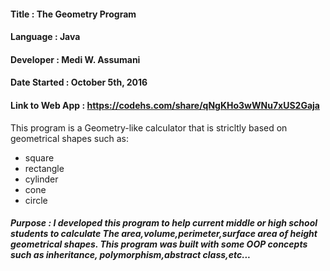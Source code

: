 #### Title : The Geometry Program
#### Language : Java
#### Developer : Medi W. Assumani
#### Date Started : October 5th, 2016
#### Link to Web App : https://codehs.com/share/qNgKHo3wWNu7xUS2Gaja

    
This program is a Geometry-like calculator that is stricltly based on geometrical shapes such as: 

* square
* rectangle
* cylinder
* cone
* circle


##### Purpose : I developed this program to help current middle or high school students to calculate The area,volume,perimeter,surface area of height geometrical shapes. This program was built with some OOP concepts such as inheritance, polymorphism,abstract class,etc...
